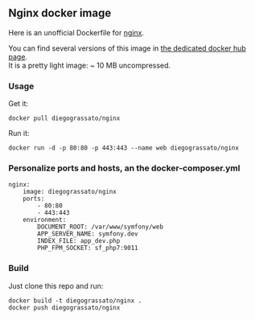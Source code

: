## Nginx docker image

Here is an unofficial Dockerfile for [nginx][nginx].

You can find several versions of this image in [the dedicated docker hub page][dockerhubpage].  
It is a pretty light image: ~ 10 MB uncompressed.

### Usage

Get it:

    docker pull diegograssato/nginx

Run it:

    docker run -d -p 80:80 -p 443:443 --name web diegograssato/nginx

### Personalize ports and hosts, an the docker-composer.yml

    nginx:
        image: diegograssato/nginx
        ports:
            - 80:80
            - 443:443
        environment:
            DOCUMENT_ROOT: /var/www/symfony/web
            APP_SERVER_NAME: symfony.dev
            INDEX_FILE: app_dev.php
            PHP_FPM_SOCKET: sf_php7:9011

### Build

Just clone this repo and run:

    docker build -t diegograssato/nginx .
    docker push diegograssato/nginx


  [dockerhubpage]: https://hub.docker.com/r/diegograssato/nginx "Nginx docker hub page"
  [nginx]: git@github.com:diegograssato/my_containers.git/nginx "Nginx source code"
